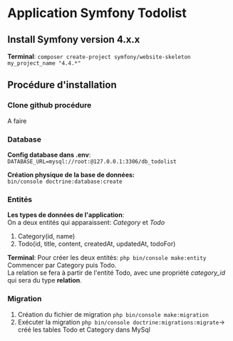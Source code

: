 # Application Symfony Todolist
## Install Symfony version 4.x.x
__Terminal__: ```composer create-project symfony/website-skeleton my_project_name "4.4.*"```
## Procédure d'installation
### Clone github procédure
A faire
### Database
__Config database dans .env__:  
```DATABASE_URL=mysql://root:@127.0.0.1:3306/db_todolist```  

__Création physique de la base de données:__  
```bin/console doctrine:database:create```
### Entités
__Les types de données de l'application__:  
On a deux entités qui apparaissent: _Category_ et _Todo_
1. Category(id, name)
2. Todo(id, title, content, createdAt, updatedAt, todoFor)  

__Terminal__:
Pour créer les deux entités: ```php bin/console make:entity```
Commencer par Category puis Todo.  
La relation se fera à partir de l'entité Todo, avec une propriété _category_id_ qui sera du type __relation__.
### Migration
1. Création du fichier de migration ```php bin/console make:migration```
2. Exécuter la migration ```php bin/console doctrine:migrations:migrate```-> créé les tables Todo et Category dans MySql